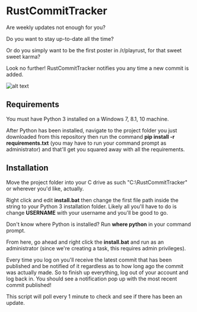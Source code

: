 # RustCommitTracker

Are weekly updates not enough for you?

Do you want to stay up-to-date all the time?

Or do you simply want to be the first poster in /r/playrust, for that sweet sweet karma?

Look no further! RustCommitTracker notifies you any time a new commit is added.

![alt text](http://imgur.com/c5mticZ.gif "why are you reading this")

## Requirements

You must have Python 3 installed on a Windows 7, 8.1, 10 machine.

After Python has been installed, navigate to the project folder you just downloaded from this repository then
run the command **pip install -r requirements.txt** (you may have to run your command prompt as administrator)
and that'll get you squared away with all the requirements.

## Installation

Move the project folder into your C drive as such "C:\RustCommitTracker" or wherever you'd like, actually.

Right click and edit **install.bat** then change the first file path inside the string to your Python 3 installation folder.
Likely all you'll have to do is change **USERNAME** with your username and you'll be good to go.  

Don't know where Python is installed? Run **where python** in your command prompt.  

From here, go ahead and right click the **install.bat** and run as an administrator (since we're creating a task, this requires admin privileges).

Every time you log on you'll receive the latest commit that has been published and be notified of it regardless as to
how long ago the commit was actually made. So to finish up everything, log out of your account and log back in. You should see
a notification pop up with the most recent commit published!

This script will poll every 1 minute to check and see if there has been an update.